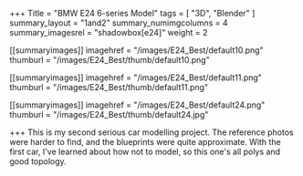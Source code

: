 +++
Title = "BMW E24 6-series Model"
tags = [ "3D", "Blender" ]
summary_layout = "1and2"
summary_numimgcolumns = 4
summary_imagesrel = "shadowbox[e24]"
weight = 2

[[summaryimages]]
imagehref = "/images/E24_Best/default10.png"
thumburl = "/images/E24_Best/thumb/default10.png"

[[summaryimages]]
imagehref = "/images/E24_Best/default11.png"
thumburl = "/images/E24_Best/thumb/default11.png"

[[summaryimages]]
imagehref = "/images/E24_Best/default24.png"
thumburl = "/images/E24_Best/thumb/default24.jpg"

+++
This is my second serious car modelling project. The reference photos were harder to find, and the blueprints were quite approximate. With the first car, I've learned about how not to model, so this one's all polys and good topology.
<!--more-->
